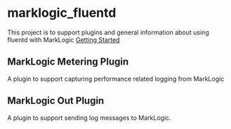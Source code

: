 # marklogic_fluentd
This project is to support plugins and general information about using fluentd with MarkLogic
[Getting Started](https://github.com/garyvidal/marklogic_fluentd/wiki/Configuring-MarkLogic-Logging-with-Fluentd)

## MarkLogic Metering Plugin
A plugin to support capturing performance related logging from MarkLogic

## MarkLogic Out Plugin
A plugin to support sending log messages to MarkLogic.
